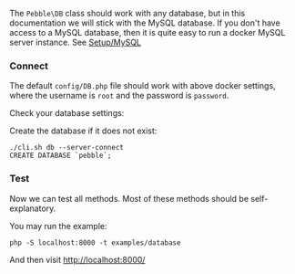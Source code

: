The `Pebble\DB` class should work with any database, but in this documentation 
we will stick with the MySQL database. If you don't have access to a MySQL database, 
then it is quite easy to run a docker MySQL server instance. See
[Setup/MySQL](Setup#mysql) 

### Connect

The default `config/DB.php` file should work with above docker settings, where 
the username is `root` and the password is `password`.

Check your database settings: 

<!-- include: config-locale/DB.php -->

Create the database if it does not exist:  

    ./cli.sh db --server-connect
    CREATE DATABASE `pebble`;

### Test

Now we can test all methods. Most of these methods should be self-explanatory. 

<!-- include: examples/database/index.php -->

You may run the example:

    php -S localhost:8000 -t examples/database

And then visit [http://localhost:8000/](http://localhost:8000/)
